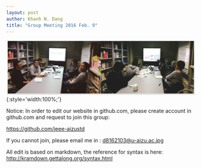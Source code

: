 ```yaml
--- 
layout: post
author: Khanh N. Dang
title: "Group Meeting 2016 Feb. 9"
---
```


![pic](/images/2016-02-09_meeting/2016-02-09_meeting_photo.jpg){:style='width:100%;'}

Notice: In order to edit our website in github.com, please create account in github.com and request to join this group:

https://github.com/ieee-aizustd

If you cannot join, please email me in : d8162103@u-aizu.ac.jpg

All edit is based on markdown, the reference for syntax is here:
http://kramdown.gettalong.org/syntax.html

